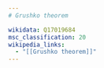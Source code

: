 ```yaml
---
# Grushko theorem

wikidata: Q17019684
msc_classification: 20
wikipedia_links:
  - "[[Grushko theorem]]"
---
```

